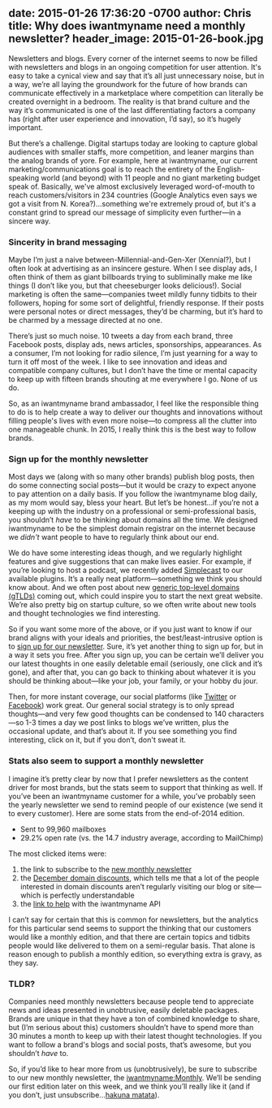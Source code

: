 date: 2015-01-26 17:36:20 -0700
author: Chris
title: Why does iwantmyname need a monthly newsletter?
header_image: 2015-01-26-book.jpg
----

Newsletters and blogs. Every corner of the internet seems to now be filled with newsletters and blogs in an ongoing competition for user attention. It's easy to take a cynical view and say that it’s all just unnecessary noise, but in a way, we’re all laying the groundwork for the future of how brands can communicate effectively in a marketplace where competition can literally be created overnight in a bedroom. The reality is that brand culture and the way it’s communicated is one of the last differentiating factors a company has (right after user experience and innovation, I’d say), so it’s hugely important.

But there’s a challenge. Digital startups today are looking to capture global audiences with smaller staffs, more competition, and leaner margins than the analog brands of yore. For example, here at iwantmyname, our current marketing/communications goal is to reach the entirety of the English-speaking world (and beyond) with 11 people and no giant marketing budget speak of. Basically, we've almost exclusively leveraged word-of-mouth to reach customers/visitors in 234 countries (Google Analytics even says we got a visit from N. Korea?)...something we're extremely proud of, but it's a constant grind to spread our message of simplicity even further—in a sincere way.

### Sincerity in brand messaging

Maybe I’m just a naive between-Millennial-and-Gen-Xer (Xennial?), but I often look at advertising as an insincere gesture. When I see display ads, I often think of them as giant billboards trying to subliminally make me like things (I don’t like you, but that cheeseburger looks delicious!). Social marketing is often the same—companies tweet mildly funny tidbits to their followers, hoping for some sort of delightful, friendly response. If their posts were personal notes or direct messages, they’d be charming, but it’s hard to be charmed by a message directed at no one.

There’s just so much noise. 10 tweets a day from each brand, three Facebook posts, display ads, news articles, sponsorships, appearances. As a consumer, I’m not looking for radio silence, I’m just yearning for a way to turn it off most of the week. I like to see innovation and ideas and compatible company cultures, but I don’t have the time or mental capacity to keep up with fifteen brands shouting at me everywhere I go. None of us do. 

So, as an iwantmyname brand ambassador, I feel like the responsible thing to do is to help create a way to deliver our thoughts and innovations without filling people's lives with even more noise—to compress all the clutter into one manageable chunk. In 2015, I really think this is the best way to follow brands.

### Sign up for the monthly newsletter

Most days we (along with so many other brands) publish blog posts, then do some connecting social posts—but it would be crazy to expect anyone to pay attention on a daily basis. If you follow the iwantmyname blog daily, as my mom would say, bless your heart. But let’s be honest…if you’re not a keeping up with the industry on a professional or semi-professional basis, you shouldn’t *have* to be thinking about domains all the time. We designed iwantmyname to be the simplest domain registrar on the internet because we *didn't* want people to have to regularly think about our end. 

We do have some interesting ideas though, and we regularly highlight features and give suggestions that can make lives easier. For example, if you’re looking to host a podcast, we recently added [Simplecast](https://iwantmyname.com/services/podcast/simplecast) to our available plugins. It’s a really neat platform—something we think you should know about. And we often post about new [generic top-level domains (gTLDs)](https://iwantmyname.com/domains/new-gtld-domain-extensions) coming out, which could inspire you to start the next great website. We’re also pretty big on startup culture, so we often write about new tools and thought technologies we find interesting.

So if you want some more of the above, or if you just want to know if our brand aligns with your ideals and priorities, the best/least-intrusive option is to [sign up for our newsletter](https://iwantmyname.com/monthly). Sure, it’s yet another thing  to sign up for, but in a way it sets you free. After you sign up, you can be certain we’ll deliver you our latest thoughts in one easily deletable email (seriously, one click and it’s gone), and after that, you can go back to thinking about whatever it is you should be thinking about—like your job, your family, or your hobby du jour.

Then, for more instant coverage, our social platforms (like [Twitter](https://twitter.com/iwantmyname) or [Facebook](https://www.facebook.com/iwantmyname)) work great. Our general social strategy is to only spread thoughts—and very few good thoughts can be condensed to 140 characters—so 1-3 times a day we post links to blogs we’ve written, plus the occasional update, and that’s about it. If you see something you find interesting, click on it, but if you don’t, don't sweat it.

### Stats also seem to support a monthly newsletter

I imagine it’s pretty clear by now that I prefer newsletters as the content driver for most brands, but the stats seem to support that thinking as well. If you’ve been an iwantmyname customer for a while, you’ve probably seen the yearly newsletter we send to remind people of our existence (we send it to every customer). Here are some stats from the end-of-2014 edition.

+ Sent to 99,960 mailboxes
+ 29.2% open rate (vs. the 14.7 industry average, according to MailChimp)

The most clicked items were:

1. the link to subscribe to the [new monthly newsletter](https://iwantmyname.com/monthly)
2. the [December domain discounts](https://iwantmyname.com/domains/special-offer), which tells me that a lot of the people interested in domain discounts aren’t regularly visiting our blog or site—which is perfectly understandable
3. the [link to help](https://docs.google.com/a/ideegeo.com/forms/d/1WzXl1WdMt8eRoH1Kprl5QtRXmX-L4Citp9dYXvzTHUs/viewform) with the iwantmyname API

I can’t say for certain that this is common for newsletters, but the analytics for this particular send seems to support the thinking that our customers would like a monthly edition, and that there are certain topics and tidbits people would like delivered to them on a semi-regular basis. That alone is reason enough to publish a monthly edition, so everything extra is gravy, as they say.

### TLDR?

Companies need monthly newsletters because people tend to appreciate news and ideas presented in unobtrusive, easily deletable packages. Brands are unique in that they have a ton of combined knowledge to share, but (I’m serious about this) customers shouldn’t have to spend more than 30 minutes a month to keep up with their latest thought technologies. If you want to follow a brand's blogs and social posts, that’s awesome, but you shouldn’t *have* to. 

So, if you’d like to hear more from us (unobtrusively), be sure to subscribe to our new monthly newsletter, the [iwantmyname:Monthly](https://iwantmyname.com/monthly). We’ll be sending our first edition later on this week, and we think you’ll really like it (and if you don’t, just unsubscribe…[hakuna matata](https://www.youtube.com/watch?v=xB5ceAruYrI)).